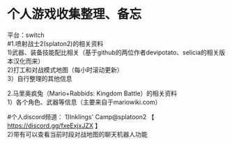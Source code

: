 # 个人游戏收集整理、备忘
平台：switch  
#1.喷射战士2(splaton2)的相关资料  
1)武器、装备技能配比相关（基于github的两位作者devipotato、selicia的相关版本汉化而来）  
2)打工和对战模式地图（每小时滚动更新）  
3）自行整理的其他信息  

2.马里奥疯兔（Mario+Rabbids: Kingdom Battle）的相关资料  
1）各个角色、武器等信息（主要来自于mariowiki.com）  


#个人discord频道：
1)Inklings' Camp@splatoon2  【  https://discord.gg/fxeExjxJZX  】  
2)带有可以查看当前时段对战地图的聊天机器人功能  




